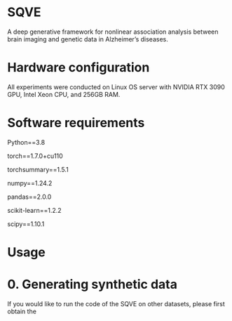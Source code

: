# SQVE
A deep generative framework for nonlinear association analysis between brain imaging and genetic data in Alzheimer’s diseases.
# Hardware configuration
All experiments were conducted on Linux OS server with NVIDIA RTX 3090 GPU, Intel Xeon CPU, and 256GB RAM. 
# Software requirements
Python==3.8

torch==1.7.0+cu110

torchsummary==1.5.1

numpy==1.24.2

pandas==2.0.0

scikit-learn==1.2.2

scipy==1.10.1

# Usage
# 0. Generating synthetic data
If you would like to run the code of the SQVE on other datasets, please first obtain the 